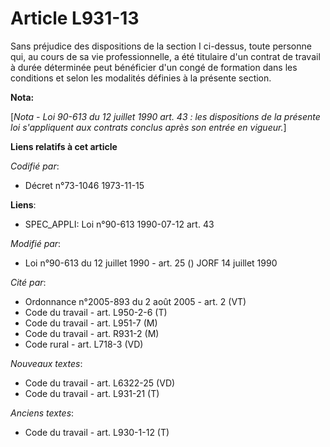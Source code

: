 # Article L931-13

Sans préjudice des dispositions de la section I ci-dessus, toute personne qui, au cours de sa vie professionnelle, a été
titulaire d'un contrat de travail à durée déterminée peut bénéficier d'un congé de formation dans les conditions et selon les
modalités définies à la présente section.

**Nota:**

[*Nota - Loi 90-613 du 12 juillet 1990 art. 43 : les dispositions de la présente loi s'appliquent aux contrats conclus après
son entrée en vigueur.*]

**Liens relatifs à cet article**

_Codifié par_:

  - Décret n°73-1046 1973-11-15

**Liens**:

  - SPEC_APPLI: Loi n°90-613 1990-07-12 art. 43

_Modifié par_:

  - Loi n°90-613 du 12 juillet 1990 - art. 25 () JORF 14 juillet 1990

_Cité par_:

  - Ordonnance n°2005-893 du 2 août 2005 - art. 2 (VT)
  - Code du travail - art. L950-2-6 (T)
  - Code du travail - art. L951-7 (M)
  - Code du travail - art. R931-2 (M)
  - Code rural - art. L718-3 (VD)

_Nouveaux textes_:

  - Code du travail - art. L6322-25 (VD)
  - Code du travail - art. L931-21 (T)

_Anciens textes_:

  - Code du travail - art. L930-1-12 (T)
